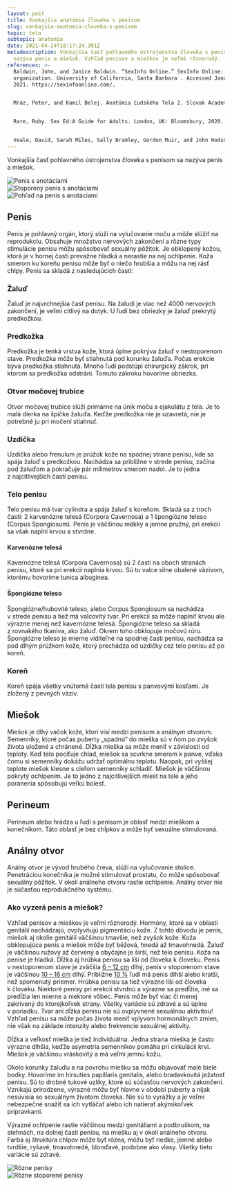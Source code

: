 ```yaml
---
layout: post
title: Vonkajšia anatómia človeka s penisom
slug: vonkajsia-anatomia-cloveka-s-penisom
topic: telo
subtopic: anatomia
date: 2021-04-24T18:17:24.391Z
metadescription: Vonkajšia časť pohlavného ústrojenstva človeka s penisom sa
  nazýva penis a miešok. Vzhľad penisov a mieškov je veľmi rôznorodý.
references: >-
  Baldwin, John, and Janice Baldwin. “SexInfo Online.” SexInfo Online: nonprofit
  organization. University of California, Santa Barbara . Accessed January 1,
  2021. https://sexinfoonline.com/. 


  Mráz, Peter, and Kamil Belej. Anatómia Ľudského Tela 2. Slovak Academic Press, 2016. 


  Rare, Ruby. Sex Ed:A Guide for Adults. London, UK: Bloomsbury, 2020. 


  Veale, David, Sarah Miles, Sally Bramley, Gordon Muir, and John Hodsoll. “Am I Normal? A Systematic Review and Construction of Nomograms for Flaccid and Erect Penis Length and Circumference in up to 15 521 Men.” BJU International. John Wiley &amp; Sons, Ltd, March 2, 2015. https://bjui-journals.onlinelibrary.wiley.com/doi/abs/10.1111/bju.13010.
---
```

Vonkajšia časť pohlavného ústrojenstva človeka s penisom sa nazýva penis a miešok. 

<div class="flex flex-wrap justify-around">
<img src="/images/uploads/penis-1.jpg" alt="Penis s anotáciami">
</div>

<div class="flex flex-wrap justify-around">
<img src="/images/uploads/penis2.jpg" alt="Stoporený penis s anotáciami">
</div>

<div class="flex flex-wrap justify-around">
<img src="/images/uploads/penis-zdola.jpg" alt="Pohľad na penis s anotáciami">
</div>

## Penis

Penis je pohlavný orgán, ktorý slúži na vylučovanie moču a môže slúžiť na reprodukciu. Obsahuje množstvo nervových zakončení a rôzne typy stimulácie penisu môžu spôsobovať sexuálny pôžitok. Je obklopený kožou, ktorá je v hornej časti prevažne hladká a nerastie na nej ochlpenie. Koža smerom ku koreňu penisu môže byť o niečo hrubšia a môžu na nej rásť chlpy. Penis sa skladá z nasledujúcich častí:

### Žaluď

Žaluď je najvrchnejšia časť penisu. Na žaludi je viac než 4000 nervových zakončení, je veľmi citlivý na dotyk. U ľudí bez obriezky je žaluď prekrytý predkožkou.  

### Predkožka

Predkožka je tenká vrstva kože, ktorá úplne pokrýva žaluď v nestoporenom stave. Predkožka môže byť stiahnutá pod korunku žaluďa. Počas erekcie býva predkožka stiahnutá. Mnoho ľudí podstúpi chirurgický zákrok, pri ktorom sa predkožka odstráni. Tomuto zákroku hovoríme obriezka.

### Otvor močovej trubice

Otvor močovej trubice slúži primárne na únik moču a ejakulátu z tela. Je to malá dierka na špičke žaluďa. Keďže predkožka nie je uzavretá, nie je potrebné ju pri močení stiahnuť.

### Uzdička

Uzdička alebo frenulum je prúžok kože na spodnej strane penisu, kde sa spája žaluď s predkožkou. Nachádza sa približne v strede penisu, začína pod žaluďom a pokračuje pár milimetrov smerom nadol. Je to jedna z najcitlivejších častí penisu. 

### Telo penisu

Telo penisu má tvar cylindra a spája žaluď s koreňom. Skladá sa z troch častí: 2 karvenózne telesá (Corpora Cavernosa) a 1 špongiózne teleso (Corpus Spongiosum). Penis je väčšinou mäkký a jemne pružný, pri erekcii sa však naplní krvou a stvrdne. 

#### Karvenózne telesá

Kavernózne telesá (Corpora Cavernosa) sú 2 časti na oboch stranách penisu, ktoré sa pri erekcii naplnia krvou. Sú to valce silne obalené väzivom, ktorému hovoríme tunica albuginea. 

#### Špongiózne teleso

Špongiózne/hubovité teleso, alebo Corpus Spongiosum sa nachádza v strede penisu a tiež má valcovitý tvar. Pri erekcii sa môže naplniť krvou ale výrazne menej než kavernózne telesá. Špongiózne teleso sa skladá z rovnakého tkaniva, ako žaluď. Okrem toho obklopuje močovú rúru. Špongiózne teleso je mierne viditeľné na spodnej časti penisu, nachádza sa pod dlhým prúžkom kože, ktorý prechádza od uzdičky cez telo penisu až po koreň. 

### Koreň

Koreň spája všetky vnútorné časti tela penisu s panvovými kosťami. Je zložený z pevných väzív. 

## Miešok 

Miešok je dlhý vačok kože, ktorí visí medzi penisom a análnym otvorom. Semenníky, ktoré počas puberty „spadnú“ do mieška sú v ňom po zvyšok života uložené a chránené. Dĺžka mieška sa môže meniť v závislosti od teploty. Keď telo pociťuje chlad, miešok sa scvrkne smerom k panve, vďaka čomu si semenníky dokážu udržať optimálnu teplotu. Naopak, pri vyššej teplote miešok klesne s cieľom semenníky schladiť. Miešok je väčšinou pokrytý ochlpením. Je to jedno z najcitlivejších miest na tele a jeho poranenia spôsobujú veľkú bolesť. 

## Perineum

Perineum alebo hrádza u ľudí s penisom je oblasť medzi mieškom a konečníkom. Táto oblasť je bez chĺpkov a môže byť sexuálne stimulovaná. 

## Análny otvor

Análny otvor je vývod hrubého čreva, slúži na vylučovanie stolice. Penetráciou konečníka je možné stimulovať prostatu, čo môže spôsobovať sexuálny pôžitok. V okolí análneho otvoru rastie ochlpenie. Análny otvor nie je súčasťou reprodukčného systému.  

### Ako vyzerá penis a miešok?

Vzhľad penisov a mieškov je veľmi rôznorodý. Hormóny, ktoré sa v oblasti genitálií nachádzajú, ovplyvňujú pigmentáciu kože. Z tohto dôvodu je penis, miešok aj okolie genitálií väčšinou tmavšie, než zvyšok kože. Koža obklopujúca penis a miešok môže byť béžová, hnedá až tmavohnedá. Žaluď je väčšinou ružový až červený a obyčajne je širší, než telo penisu. Koža na penise je hladká. Dĺžka aj hrúbka penisu sa líši od človeka k človeku. Penis v nestoporenom stave je zväčšia [](https://bjui-journals.onlinelibrary.wiley.com/doi/abs/10.1111/bju.13010)[6 – 12 cm](https://bjui-journals.onlinelibrary.wiley.com/doi/abs/10.1111/bju.13010) dlhý, penis v stoporenom stave je väčšinou [](https://bjui-journals.onlinelibrary.wiley.com/doi/abs/10.1111/bju.13010)[10 – 16 cm](https://bjui-journals.onlinelibrary.wiley.com/doi/abs/10.1111/bju.13010) dlhý. Približne [10 %](https://bjui-journals.onlinelibrary.wiley.com/doi/abs/10.1111/bju.13010) ľudí má penis dlhší alebo kratší, než spomenutý priemer. Hrúbka penisu sa tiež výrazne líši od človeka k človeku. Niektoré penisy pri erekcii stvrdnú a výrazne sa predĺžia, iné sa predĺžia len mierne a niektoré vôbec. Penis môže byť viac či menej zakrivený do ktorejkoľvek strany. Všetky variácie sú zdravé a sú úplne v poriadku. Tvar ani dĺžka penisu nie sú ovplyvnené sexuálnou aktivitou! Vzhľad penisu sa môže počas života meniť vplyvom hormonálnych zmien, nie však na základe intenzity alebo frekvencie sexuálnej aktivity. 

Dĺžka a veľkosť mieška je tiež individuálna. Jedna strana mieška je často výrazne dlhšia, keďže asymetria semenníkov pomáha pri cirkulácii krvi. Miešok je väčšinou vráskovitý a má veľmi jemnú kožu. 

Okolo korunky žaluďu a na povrchu miešku sa môžu objavovať malé biele bodky. Hovoríme im hirsuties papillaris genitalis, alebo bradavkovitá ježatosť penisu. Sú to drobné tukové uzlíky, ktoré sú súčasťou nervových zakončení. Vznikajú prirodzene, výrazné môžu byť hlavne v období puberty a nijak nesúvisia so sexuálnym životom človeka. Nie sú to vyrážky a je veľmi nebezpečné snažiť sa ich vytláčať alebo ich natierať akýmikoľvek prípravkami. 

Výrazné ochlpenie rastie väčšinou medzi genitáliami a podbruškom, na stehnách, na dolnej časti penisu, na miešku aj v okolí análneho otvoru. Farba aj štruktúra chlpov môže byť rôzna, môžu byť riedke, jemné alebo tvrdšie, ryšavé, tmavohnedé, blonďavé, podobne ako vlasy. Všetky tieto variácie sú zdravé.

<div class="flex flex-wrap justify-around">
<img src="/images/uploads/penis-diversity.jpg" alt="Rôzne penisy">
</div>

<div class="flex flex-wrap justify-around">
<img src="/images/uploads/penis-diversity-2.jpg" alt="Rôzne stoporené penisy">
</div>